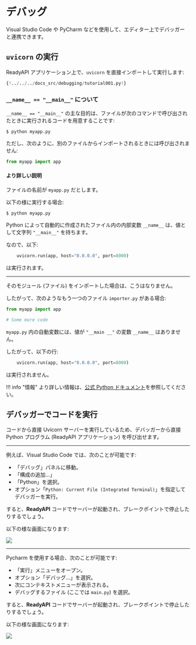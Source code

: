 # デバッグ

Visual Studio Code や PyCharm などを使用して、エディター上でデバッガーと連携できます。

## `uvicorn` の実行

ReadyAPI アプリケーション上で、`uvicorn` を直接インポートして実行します:

```Python hl_lines="1  15"
{!../../../docs_src/debugging/tutorial001.py!}
```

### `__name__ == "__main__"` について

`__name__ == "__main__"` の主な目的は、ファイルが次のコマンドで呼び出されたときに実行されるコードを用意することです:

<div class="termy">

```console
$ python myapp.py
```

</div>

ただし、次のように、別のファイルからインポートされるときには呼び出されません:

```Python
from myapp import app
```

#### より詳しい説明

ファイルの名前が `myapp.py` だとします。

以下の様に実行する場合:

<div class="termy">

```console
$ python myapp.py
```

</div>

Python によって自動的に作成されたファイル内の内部変数 `__name__` は、値として文字列 `"__main__"` を持ちます。

なので、以下:

```Python
    uvicorn.run(app, host="0.0.0.0", port=8000)
```

は実行されます。

---

そのモジュール (ファイル) をインポートした場合は、こうはなりません。

したがって、次のようなもう一つのファイル `importer.py` がある場合:

```Python
from myapp import app

# Some more code
```

`myapp.py` 内の自動変数には、値が `"__main __"` の変数 `__name__` はありません。

したがって、以下の行:

```Python
    uvicorn.run(app, host="0.0.0.0", port=8000)
```

は実行されません。

!!! info "情報"
より詳しい情報は、<a href="https://docs.python.org/3/library/__main__.html" class="external-link" target="_blank">公式 Python ドキュメント</a>を参照してください。

## デバッガーでコードを実行

コードから直接 Uvicorn サーバーを実行しているため、デバッガーから直接 Python プログラム (ReadyAPI アプリケーション) を呼び出せます。

---

例えば、Visual Studio Code では、次のことが可能です:

- 「デバッグ」パネルに移動。
- 「構成の追加...」
- 「Python」を選択。
- オプション「`Python: Current File (Integrated Terminal)`」を指定してデバッガーを実行。

すると、**ReadyAPI** コードでサーバーが起動され、ブレークポイントで停止したりするでしょう。

以下の様な画面になります:

<img src="/img/tutorial/debugging/image01.png">

---

Pycharm を使用する場合、次のことが可能です:

- 「実行」メニューをオープン。
- オプション「デバッグ...」を選択。
- 次にコンテキストメニューが表示される。
- デバッグするファイル (ここでは `main.py`) を選択。

すると、**ReadyAPI** コードでサーバーが起動され、ブレークポイントで停止したりするでしょう。

以下の様な画面になります:

<img src="/img/tutorial/debugging/image02.png">
